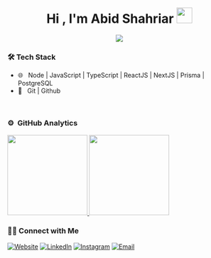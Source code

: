 <h1 align="center">Hi , I'm Abid Shahriar <img src="https://media.giphy.com/media/hvRJCLFzcasrR4ia7z/giphy.gif" width="35"></h1>
<p align="center">
  <a href="https://github.com/DenverCoder1/readme-typing-svg"><img src="https://readme-typing-svg.herokuapp.com?lines=Backend+Engineer+at+ValkyritIt+Limited;Full+Stack+Web+Developer&center=true&width=500&height=50"></a>
</p>

<h3>🛠 Tech Stack</h3>

- 🌐 &nbsp; Node | JavaScript | TypeScript | ReactJS | NextJS | Prisma | PostgreSQL
- 🔧 &nbsp; Git | Github

<br/>

### ⚙️ &nbsp;GitHub Analytics

<p align="left">
<a href="https://github.com/abid-shahriar">
  <img height="180em" src="https://github-readme-stats-eight-theta.vercel.app/api?username=abid-shahriar&show_icons=true&theme=algolia&include_all_commits=true&count_private=true"/>
  <img height="180em" src="https://github-readme-stats-eight-theta.vercel.app/api/top-langs/?username=abid-shahriar&layout=compact&langs_count=8&theme=algolia"/>
</a>
</p>

<h3> 🤝🏻 Connect with Me </h3>

<p align="center">

<a href="https://abidshahriar.vercel.app/"><img alt="Website" src="https://img.shields.io/badge/Website-https://abidshahriar.vercel.app-blue?style=flat-square&logo=google-chrome"></a>
<a href="https://www.linkedin.com/in/abidshahriar/"><img alt="LinkedIn" src="https://img.shields.io/badge/LinkedIn-abidshahriar-blue?style=flat-square&logo=linkedin"></a>
<a href="https://www.instagram.com/find.abid/"><img alt="Instagram" src="https://img.shields.io/badge/Instagram-find.abid-blue?style=flat-square&logo=instagram"></a>
<a href="mailto:abidshahriar7@gmail.com"><img alt="Email" src="https://img.shields.io/badge/Email-abidshahriar7@gmail.com-blue?style=flat-square&logo=gmail"></a>

</p>
